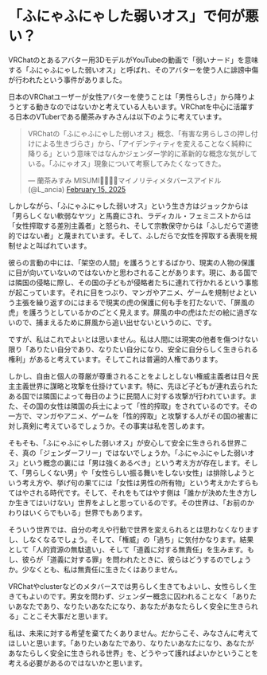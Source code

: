 # 「ふにゃふにゃした弱いオス」で何が悪い？

VRChatのとあるアバター用3DモデルがYouTubeの動画で「弱いナード」を意味する「ふにゃふにゃした弱いオス」と呼ばれ、そのアバターを使う人に誹謗中傷が行われたという事件がありました。

日本のVRChatユーザーが女性アバターを使うことは「男性らしさ」から降りようとする動きなのではないかと考えている人もいます。VRChatを中心に活躍する日本のVTuberである蘭茶みすみさんは以下のように考えています。

> VRChatの「ふにゃふにゃした弱いオス」概念、「有害な男らしさの押し付けによる生きづらさ」から、「アイデンティティを変えることなく純粋に降りる」という意味ではなんかジェンダー学的に革新的な概念な気がしている。「ふにゃオス」現象について考察してみたくなってきた。</p>&mdash; 蘭茶みすみ MISUMI🏳️‍🌈🏳️‍⚧️マイノリティメタバースアイドル (@L_ancia) [February 15, 2025](https://x.com/L_ancia/status/1890605409397870679)

しかしながら、「ふにゃふにゃした弱いオス」という生き方はジョックからは「男らしくない軟弱なヤツ」と馬鹿にされ、ラディカル・フェミニストからは「女性搾取する差別主義者」と怒られ、そして宗教保守からは「ふしだらで道徳的ではない者」と蔑まれています。そして、ふしだらで女性を搾取する表現を規制せよと叫ばれています。

彼らの言動の中には、「架空の人間」を護ろうとするばかり、現実の人物の保護に目が向いていないのではないかと思わされることがあります。現に、ある国では隣国の侵略に際し、その国の子どもが侵略者たちに連れて行かれるという事態が起こっています。それに目をつぶり、マンガやアニメ、ゲームを規制せよという主張を繰り返すのにはまるで現実の虎の保護に何も手を打たないで、「屏風の虎」を護ろうとしているかのごとく見えます。屏風の中の虎はただの絵に過ぎないので、捕まえるために屏風から追い出せないというのに、です。

ですが、私はこれでよいとは思いません。私は人間には現実の他者を傷つけない限り「ありたい自分であり、なりたい自分になり、安全に自分らしく生きられる権利」があると考えています。そしてこれは普遍的人権であります。

しかし、自由と個人の尊厳が尊重されることをよしとしない権威主義者は日々民主主義世界に謀略と攻撃を仕掛けています。特に、先ほど子どもが連れ去られたある国では隣国によって毎日のように民間人に対する攻撃が行われています。また、その国の女性は隣国の兵士によって「性的搾取」をされているのです。その一方で、マンガやアニメ、ゲームを「性的搾取」と攻撃する人がその国の被害に対し真剣に考えているでしょうか。その事実は私を苦しめます。

そもそも、「ふにゃふにゃした弱いオス」が安心して安全に生きられる世界こそ、真の「ジェンダーフリー」ではないでしょうか。「ふにゃふにゃした弱いオス」という概念の裏には「男は強くあるべき」という考え方が存在します。そして、「男らしくない男」や「女性らしい振る舞いをしない女性」は排除しようという考え方や、挙げ句の果てには「女性は男性の所有物」という考えかたすらもてはやされる時代です。そして、それをもてはやす側は「誰かが決めた生き方しか生きてはいけない」世界をよしと思っているのです。その世界は、「お前のかわりはいくらでもいる」世界でもあります。

そういう世界では、自分の考えや行動で世界を変えられるとは思わなくなりますし、しなくなるでしょう。そして、「権威」の「過ち」に気付かなります。結果として「人的資源の無駄遣い」、そして「道義に対する無責任」を生みます。もし、彼らが「道義に対する罪」を問われたときに、彼らはどうするのでしょうか。少なくとも、私は無責任に生きたくはありません。

VRChatやclusterなどのメタバースでは男らしく生きてもよいし、女性らしく生きてもよいのです。男女を問わず、ジェンダー概念に囚われることなく「ありたいあなたであり、なりたいあなたになり、あなたがあなたらしく安全に生きられる」ことこそ大事だと思います。

私は、未来に対する希望を棄てたくありません。だからこそ、みなさんに考えてほしいと思います。「ありたいあなたであり、なりたいあなたになり、あなたがあなたらしく安全に生きられる世界」を、どうやって護ればよいかということを考える必要があるのではないかと思います。
